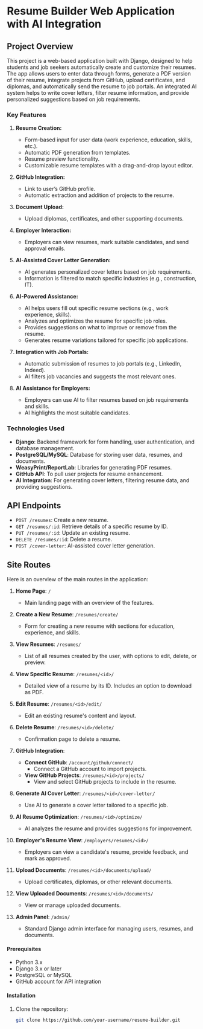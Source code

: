 # Resume Builder Web Application with AI Integration

## Project Overview

This project is a web-based application built with Django, designed to help students and job seekers automatically create and customize their resumes. The app allows users to enter data through forms, generate a PDF version of their resume, integrate projects from GitHub, upload certificates, and diplomas, and automatically send the resume to job portals. An integrated AI system helps to write cover letters, filter resume information, and provide personalized suggestions based on job requirements.

### Key Features

1. **Resume Creation:**
   - Form-based input for user data (work experience, education, skills, etc.).
   - Automatic PDF generation from templates.
   - Resume preview functionality.
   - Customizable resume templates with a drag-and-drop layout editor.

2. **GitHub Integration:**
   - Link to user’s GitHub profile.
   - Automatic extraction and addition of projects to the resume.

3. **Document Upload:**
   - Upload diplomas, certificates, and other supporting documents.

4. **Employer Interaction:**
   - Employers can view resumes, mark suitable candidates, and send approval emails.

5. **AI-Assisted Cover Letter Generation:**
   - AI generates personalized cover letters based on job requirements.
   - Information is filtered to match specific industries (e.g., construction, IT).

6. **AI-Powered Assistance:**
   - AI helps users fill out specific resume sections (e.g., work experience, skills).
   - Analyzes and optimizes the resume for specific job roles.
   - Provides suggestions on what to improve or remove from the resume.
   - Generates resume variations tailored for specific job applications.

7. **Integration with Job Portals:**
   - Automatic submission of resumes to job portals (e.g., LinkedIn, Indeed).
   - AI filters job vacancies and suggests the most relevant ones.

8. **AI Assistance for Employers:**
   - Employers can use AI to filter resumes based on job requirements and skills.
   - AI highlights the most suitable candidates.

### Technologies Used

- **Django**: Backend framework for form handling, user authentication, and database management.
- **PostgreSQL/MySQL**: Database for storing user data, resumes, and documents.
- **WeasyPrint/ReportLab**: Libraries for generating PDF resumes.
- **GitHub API**: To pull user projects for resume enhancement.
- **AI Integration**: For generating cover letters, filtering resume data, and providing suggestions.

## API Endpoints

- `POST /resumes`: Create a new resume.
- `GET /resumes/:id`: Retrieve details of a specific resume by ID.
- `PUT /resumes/:id`: Update an existing resume.
- `DELETE /resumes/:id`: Delete a resume.
- `POST /cover-letter`: AI-assisted cover letter generation.  
## Site Routes

Here is an overview of the main routes in the application:

1. **Home Page**: `/`
   - Main landing page with an overview of the features.

2. **Create a New Resume**: `/resumes/create/`
   - Form for creating a new resume with sections for education, experience, and skills.

3. **View Resumes**: `/resumes/`
   - List of all resumes created by the user, with options to edit, delete, or preview.

4. **View Specific Resume**: `/resumes/<id>/`
   - Detailed view of a resume by its ID. Includes an option to download as PDF.

5. **Edit Resume**: `/resumes/<id>/edit/`
   - Edit an existing resume's content and layout.

6. **Delete Resume**: `/resumes/<id>/delete/`
   - Confirmation page to delete a resume.

7. **GitHub Integration**:
   - **Connect GitHub**: `/account/github/connect/`
     - Connect a GitHub account to import projects.
   - **View GitHub Projects**: `/resumes/<id>/projects/`
     - View and select GitHub projects to include in the resume.

8. **Generate AI Cover Letter**: `/resumes/<id>/cover-letter/`
   - Use AI to generate a cover letter tailored to a specific job.

9. **AI Resume Optimization**: `/resumes/<id>/optimize/`
   - AI analyzes the resume and provides suggestions for improvement.

10. **Employer's Resume View**: `/employers/resumes/<id>/`
    - Employers can view a candidate's resume, provide feedback, and mark as approved.

11. **Upload Documents**: `/resumes/<id>/documents/upload/`
    - Upload certificates, diplomas, or other relevant documents.

12. **View Uploaded Documents**: `/resumes/<id>/documents/`
    - View or manage uploaded documents.

13. **Admin Panel**: `/admin/`
    - Standard Django admin interface for managing users, resumes, and documents.


#### Prerequisites

- Python 3.x
- Django 3.x or later
- PostgreSQL or MySQL
- GitHub account for API integration

#### Installation

1. Clone the repository:
   ```bash
   git clone https://github.com/your-username/resume-builder.git
